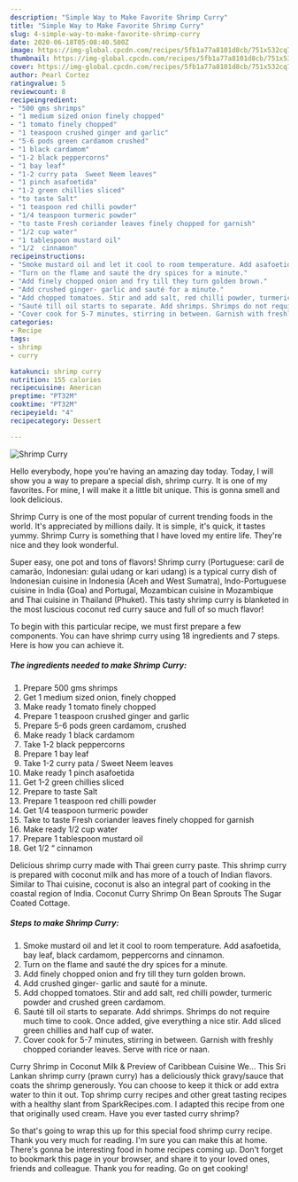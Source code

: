 ```yaml
---
description: "Simple Way to Make Favorite Shrimp Curry"
title: "Simple Way to Make Favorite Shrimp Curry"
slug: 4-simple-way-to-make-favorite-shrimp-curry
date: 2020-06-18T05:08:40.500Z
image: https://img-global.cpcdn.com/recipes/5fb1a77a8101d8cb/751x532cq70/shrimp-curry-recipe-main-photo.jpg
thumbnail: https://img-global.cpcdn.com/recipes/5fb1a77a8101d8cb/751x532cq70/shrimp-curry-recipe-main-photo.jpg
cover: https://img-global.cpcdn.com/recipes/5fb1a77a8101d8cb/751x532cq70/shrimp-curry-recipe-main-photo.jpg
author: Pearl Cortez
ratingvalue: 5
reviewcount: 8
recipeingredient:
- "500 gms shrimps"
- "1 medium sized onion finely chopped"
- "1 tomato finely chopped"
- "1 teaspoon crushed ginger and garlic"
- "5-6 pods green cardamom crushed"
- "1 black cardamom"
- "1-2 black peppercorns"
- "1 bay leaf"
- "1-2 curry pata  Sweet Neem leaves"
- "1 pinch asafoetida"
- "1-2 green chillies sliced"
- "to taste Salt"
- "1 teaspoon red chilli powder"
- "1/4 teaspoon turmeric powder"
- "to taste Fresh coriander leaves finely chopped for garnish"
- "1/2 cup water"
- "1 tablespoon mustard oil"
- "1/2  cinnamon"
recipeinstructions:
- "Smoke mustard oil and let it cool to room temperature. Add asafoetida, bay leaf, black cardamom, peppercorns and cinnamon."
- "Turn on the flame and sauté the dry spices for a minute."
- "Add finely chopped onion and fry till they turn golden brown."
- "Add crushed ginger- garlic and sauté for a minute."
- "Add chopped tomatoes. Stir and add salt, red chilli powder, turmeric powder and crushed green cardamom."
- "Sauté till oil starts to separate. Add shrimps. Shrimps do not require much time to cook. Once added, give everything a nice stir. Add sliced green chillies and half cup of water."
- "Cover cook for 5-7 minutes, stirring in between. Garnish with freshly chopped coriander leaves. Serve with rice or naan."
categories:
- Recipe
tags:
- shrimp
- curry

katakunci: shrimp curry 
nutrition: 155 calories
recipecuisine: American
preptime: "PT32M"
cooktime: "PT32M"
recipeyield: "4"
recipecategory: Dessert

---
```



![Shrimp Curry](https://img-global.cpcdn.com/recipes/5fb1a77a8101d8cb/751x532cq70/shrimp-curry-recipe-main-photo.jpg)

Hello everybody, hope you're having an amazing day today. Today, I will show you a way to prepare a special dish, shrimp curry. It is one of my favorites. For mine, I will make it a little bit unique. This is gonna smell and look delicious.

Shrimp Curry is one of the most popular of current trending foods in the world. It's appreciated by millions daily. It is simple, it's quick, it tastes yummy. Shrimp Curry is something that I have loved my entire life. They're nice and they look wonderful.

Super easy, one pot and tons of flavors! Shrimp curry (Portuguese: caril de camarão, Indonesian: gulai udang or kari udang) is a typical curry dish of Indonesian cuisine in Indonesia (Aceh and West Sumatra), Indo-Portuguese cuisine in India (Goa) and Portugal, Mozambican cuisine in Mozambique and Thai cuisine in Thailand (Phuket). This tasty shrimp curry is blanketed in the most luscious coconut red curry sauce and full of so much flavor!


To begin with this particular recipe, we must first prepare a few components. You can have shrimp curry using 18 ingredients and 7 steps. Here is how you can achieve it.

<!--inarticleads1-->

##### The ingredients needed to make Shrimp Curry:

1. Prepare 500 gms shrimps
1. Get 1 medium sized onion, finely chopped
1. Make ready 1 tomato finely chopped
1. Prepare 1 teaspoon crushed ginger and garlic
1. Prepare 5-6 pods green cardamom, crushed
1. Make ready 1 black cardamom
1. Take 1-2 black peppercorns
1. Prepare 1 bay leaf
1. Take 1-2 curry pata / Sweet Neem leaves
1. Make ready 1 pinch asafoetida
1. Get 1-2 green chillies sliced
1. Prepare to taste Salt
1. Prepare 1 teaspoon red chilli powder
1. Get 1/4 teaspoon turmeric powder
1. Take to taste Fresh coriander leaves finely chopped for garnish
1. Make ready 1/2 cup water
1. Prepare 1 tablespoon mustard oil
1. Get 1/2 “ cinnamon


Delicious shrimp curry made with Thai green curry paste. This shrimp curry is prepared with coconut milk and has more of a touch of Indian flavors. Similar to Thai cuisine, coconut is also an integral part of cooking in the coastal region of India. Coconut Curry Shrimp On Bean Sprouts The Sugar Coated Cottage. 

<!--inarticleads2-->

##### Steps to make Shrimp Curry:

1. Smoke mustard oil and let it cool to room temperature. Add asafoetida, bay leaf, black cardamom, peppercorns and cinnamon.
1. Turn on the flame and sauté the dry spices for a minute.
1. Add finely chopped onion and fry till they turn golden brown.
1. Add crushed ginger- garlic and sauté for a minute.
1. Add chopped tomatoes. Stir and add salt, red chilli powder, turmeric powder and crushed green cardamom.
1. Sauté till oil starts to separate. Add shrimps. Shrimps do not require much time to cook. Once added, give everything a nice stir. Add sliced green chillies and half cup of water.
1. Cover cook for 5-7 minutes, stirring in between. Garnish with freshly chopped coriander leaves. Serve with rice or naan.


Curry Shrimp in Coconut Milk &amp; Preview of Caribbean Cuisine We… This Sri Lankan shrimp curry (prawn curry) has a deliciously thick gravy/sauce that coats the shrimp generously. You can choose to keep it thick or add extra water to thin it out. Top shrimp curry recipes and other great tasting recipes with a healthy slant from SparkRecipes.com. I adapted this recipe from one that originally used cream. Have you ever tasted curry shrimp? 

So that's going to wrap this up for this special food shrimp curry recipe. Thank you very much for reading. I'm sure you can make this at home. There's gonna be interesting food in home recipes coming up. Don't forget to bookmark this page in your browser, and share it to your loved ones, friends and colleague. Thank you for reading. Go on get cooking!
